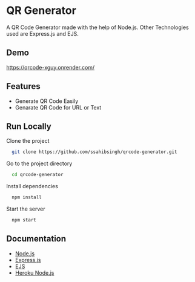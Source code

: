 
# QR Generator
A QR Code Generator made with the help of Node.js. Other Technologies used are Express.js and EJS.
## Demo

https://qrcode-xguy.onrender.com/


## Features

- Generate QR Code Easily
- Genarate QR Code for URL or Text




## Run Locally

Clone the project

```bash
  git clone https://github.com/ssahibsingh/qrcode-generator.git
```

Go to the project directory

```bash
  cd qrcode-generator
```

Install dependencies

```bash
  npm install
```

Start the server

```bash
  npm start
```


## Documentation

- [Node.js](https://nodejs.org/en/docs/) 
- [Express.js](https://expressjs.com/)
- [EJS](https://ejs.co/#docs)
- [Heroku Node.js](https://devcenter.heroku.com/categories/nodejs-support)

